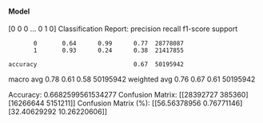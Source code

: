 #### Model
[0 0 0 ... 0 1 0]
Classification Report:
              precision    recall  f1-score   support

           0       0.64      0.99      0.77  28778087
           1       0.93      0.24      0.38  21417855

    accuracy                           0.67  50195942
   macro avg       0.78      0.61      0.58  50195942
weighted avg       0.76      0.67      0.61  50195942

Accuracy: 0.6682599561534277
Confusion Matrix:
[[28392727   385360]
 [16266644  5151211]]
Confusion Matrix (%):
[[56.56378956  0.76771146]
 [32.40629292 10.26220606]]
